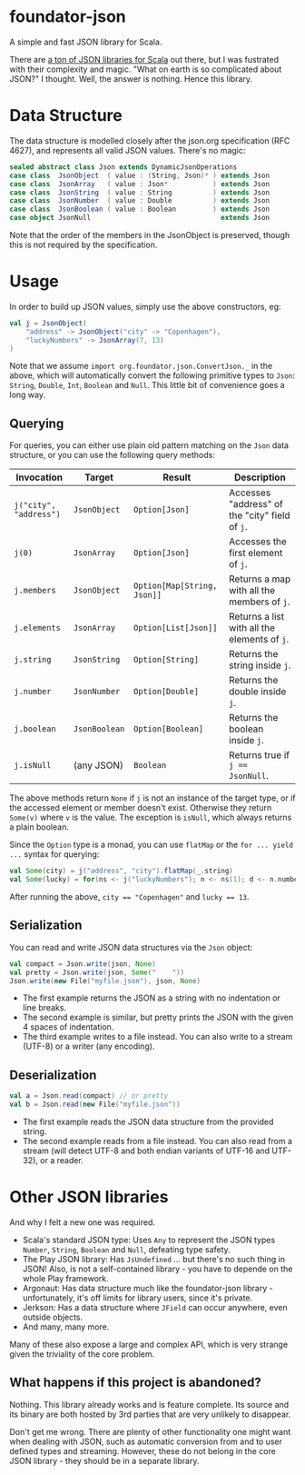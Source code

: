 foundator-json
==============

A simple and fast JSON library for Scala.

There are [a ton of JSON libraries for Scala](#other-json-libraries) out there, but I was fustrated with their complexity and magic. "What on earth is so complicated about JSON?" I thought. Well, the answer is nothing. Hence this library.


Data Structure
==============

The data structure is modelled closely after the json.org specification (RFC 4627), and represents all valid JSON values. There's no magic:

```scala
sealed abstract class Json extends DynamicJsonOperations
case class  JsonObject  ( value : (String, Json)* ) extends Json
case class  JsonArray   ( value : Json*           ) extends Json
case class  JsonString  ( value : String          ) extends Json
case class  JsonNumber  ( value : Double          ) extends Json
case class  JsonBoolean ( value : Boolean         ) extends Json
case object JsonNull                                extends Json
```

Note that the order of the members in the JsonObject is preserved, though this is not required by the specification.


Usage
=====

In order to build up JSON values, simply use the above constructors, eg:

```scala
val j = JsonObject(
    "address" -> JsonObject("city" -> "Copenhagen"),
    "luckyNumbers" -> JsonArray(7, 13)
)
```

Note that we assume `import org.foundator.json.ConvertJson._` in the above, which will automatically convert the following primitive types to `Json`: `String`, `Double`, `Int`, `Boolean` and `Null`. This little bit of convenience goes a long way.


Querying
--------

For queries, you can either use plain old pattern matching on the `Json` data structure, or you can use the following query methods:

| Invocation | Target | Result | Description |
|------------|--------|--------|-------------|
| `j("city", "address")` | `JsonObject` | `Option[Json]` | Accesses "address" of the "city" field of `j`. |
| `j(0)` | `JsonArray` | `Option[Json]` | Accesses the first element of `j`. |
| `j.members` | `JsonObject` | `Option[Map[String, Json]]` | Returns a map with all the members of `j`. |
| `j.elements` | `JsonArray` | `Option[List[Json]]` | Returns a list with all the elements of `j`. |
| `j.string` | `JsonString` | `Option[String]` | Returns the string inside `j`. |
| `j.number` | `JsonNumber` | `Option[Double]` | Returns the double inside `j`. |
| `j.boolean` | `JsonBoolean` | `Option[Boolean]` | Returns the boolean inside `j`. |
| `j.isNull` | (any JSON) | `Boolean` | Returns true if `j == JsonNull`. |

The above methods return `None` if `j` is not an instance of the target type, or if the accessed element or member doesn't exist. Otherwise they return `Some(v)` where `v` is the value. The exception is `isNull`, which always returns a plain boolean.

Since the `Option` type is a monad, you can use `flatMap` or the `for ... yield ...` syntax for querying:

```scala
val Some(city) = j("address", "city").flatMap(_.string)
val Some(lucky) = for(ns <- j("luckyNumbers"); n <- ns(1); d <- n.number) yield d
```

After running the above, `city == "Copenhagen"` and `lucky == 13`.


Serialization
-------------

You can read and write JSON data structures via the `Json` object:


```scala
val compact = Json.write(json, None)
val pretty = Json.write(json, Some("    "))
Json.write(new File("myfile.json"), json, None)
```

* The first example returns the JSON as a string with no indentation or line breaks. 
* The second example is similar, but pretty prints the JSON with the given 4 spaces of indentation.
* The third example writes to a file instead. You can also write to a stream (UTF-8) or a writer (any encoding).


Deserialization
---------------

```scala
val a = Json.read(compact) // or pretty
val b = Json.read(new File("myfile.json"))
```

* The first example reads the JSON data structure from the provided string. 
* The second example reads from a file instead. You can also read from a stream (will detect UTF-8 and both endian variants of UTF-16 and UTF-32), or a reader.


Other JSON libraries
====================

And why I felt a new one was required.

* Scala's standard JSON type: Uses `Any` to represent the JSON types `Number`, `String`, `Boolean` and `Null`, defeating type safety.
* The Play JSON library: Has `JsUndefined` ... but there's no such thing in JSON! Also, is not a self-contained library - you have to depende on the whole Play framework.
* Argonaut: Has data structure much like the foundator-json library - unfortunately, it's off limits for library users, since it's private.
* Jerkson: Has a data structure where `JField` can occur anywhere, even outside objects.
* And many, many more.

Many of these also expose a large and complex API, which is very strange given the triviality of the core problem.


What happens if this project is abandoned?
------------------------------------------

Nothing. This library already works and is feature complete. Its source and its binary are both hosted by 3rd parties that are very unlikely to disappear.

Don't get me wrong. There are plenty of other functionality one might want when dealing with JSON, such as automatic conversion from and to user defined types and streaming. However, these do not belong in the core JSON library - they should be in a separate library.
